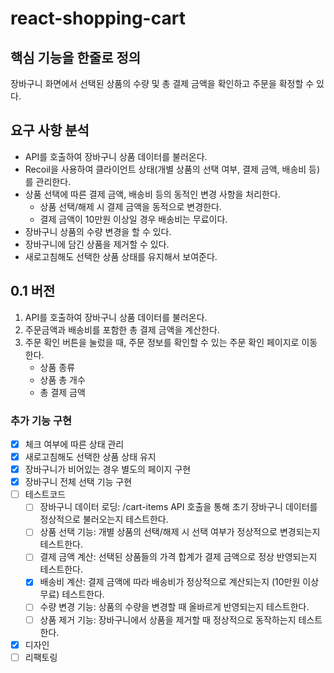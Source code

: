 # react-shopping-cart

## 핵심 기능을 한줄로 정의

장바구니 화면에서 선택된 상품의 수량 및 총 결제 금액을 확인하고 주문을 확정할 수 있다.

## 요구 사항 분석

- API를 호출하여 장바구니 상품 데이터를 불러온다.
- Recoil을 사용하여 클라이언트 상태(개별 상품의 선택 여부, 결제 금액, 배송비 등)를 관리한다.
- 상품 선택에 따른 결제 금액, 배송비 등의 동적인 변경 사항을 처리한다.
    - 상품 선택/해제 시 결제 금액을 동적으로 변경한다.
    - 결제 금액이 10만원 이상일 경우 배송비는 무료이다.
- 장바구니 상품의 수량 변경을 할 수 있다.
- 장바구니에 담긴 상품을 제거할 수 있다.
- 새로고침해도 선택한 상품 상태를 유지해서 보여준다.

## 0.1 버전

1. API를 호출하여 장바구니 상품 데이터를 불러온다.
2. 주문금액과 배송비를 포함한 총 결제 금액을 계산한다.
3. 주문 확인 버튼을 눌렀을 때, 주문 정보를 확인할 수 있는 주문 확인 페이지로 이동한다.
    - 상품 종류
    - 상품 총 개수
    - 총 결제 금액

### 추가 기능 구현

- [x] 체크 여부에 따른 상태 관리
- [x] 새로고침해도 선택한 상품 상태 유지
- [x] 장바구니가 비어있는 경우 별도의 페이지 구현
- [x] 장바구니 전체 선택 기능 구현
- [ ] 테스트코드
  - [ ] 장바구니 데이터 로딩: /cart-items API 호출을 통해 초기 장바구니 데이터를 정상적으로 불러오는지 테스트한다.
  - [ ] 상품 선택 기능: 개별 상품의 선택/해제 시 선택 여부가 정상적으로 변경되는지 테스트한다.
  - [ ] 결제 금액 계산: 선택된 상품들의 가격 합계가 결제 금액으로 정상 반영되는지 테스트한다.
  - [x] 배송비 계산: 결제 금액에 따라 배송비가 정상적으로 계산되는지 (10만원 이상 무료) 테스트한다.
  - [ ] 수량 변경 기능: 상품의 수량을 변경할 때 올바르게 반영되는지 테스트한다.
  - [ ] 상품 제거 기능: 장바구니에서 상품을 제거할 때 정상적으로 동작하는지 테스트한다.
- [x] 디자인
- [ ] 리팩토링
